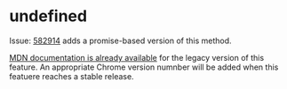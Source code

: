 # undefined

Issue: [582914](https://bugs.chromium.org/p/v8/issues/detail?id=582914) adds a promise-based version of this method.

[MDN documentation is already available](https://developer.mozilla.org/en-US/docs/Web/API/RTCPeerConnection/addIceCandidate) for the legacy version of this feature. An appropriate Chrome version numnber will be added when this featuere reaches a stable release.